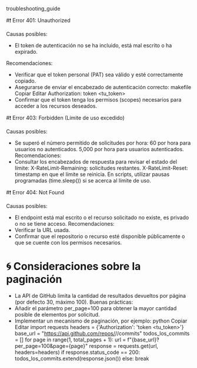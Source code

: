 troubleshooting_guide

#❗ Error 401: Unauthorized

Causas posibles:
- El token de autenticación no se ha incluido, está mal escrito o ha expirado.

Recomendaciones:
- Verificar que el token personal (PAT) sea válido y esté correctamente copiado.
- Asegurarse de enviar el encabezado de autenticación correcto:
	makefile
	Copiar
	Editar
	Authorization: token <tu_token>
- Confirmar que el token tenga los permisos (scopes) necesarios para acceder a los recursos deseados.

#❗ Error 403: Forbidden (Límite de uso excedido)

Causas posibles:
- Se superó el número permitido de solicitudes por hora:
	60 por hora para usuarios no autenticados.
	5,000 por hora para usuarios autenticados.
Recomendaciones:
- Consultar los encabezados de respuesta para revisar el estado del límite:
X-RateLimit-Remaining: solicitudes restantes.
X-RateLimit-Reset: timestamp en que el límite se reinicia.
	En scripts, utilizar pausas programadas (time.sleep()) si se acerca al límite de uso.

#❗ Error 404: Not Found

Causas posibles:
- El endpoint está mal escrito o el recurso solicitado no existe, es privado o no se tiene acceso.
Recomendaciones:
- Verificar la URL usada.
- Confirmar que el repositorio o recurso esté disponible públicamente o que se cuente con los permisos necesarios.

# 🌀 Consideraciones sobre la paginación
- La API de GitHub limita la cantidad de resultados devueltos por página (por defecto 30, máximo 100).
Buenas prácticas:
- Añadir el parámetro per_page=100 para obtener la mayor cantidad posible de elementos por solicitud.
- Implementar un mecanismo de paginación, por ejemplo:
	python
	Copiar
	Editar
	import requests
	headers = {'Authorization': 'token <tu_token>'}
	base_url = "https://api.github.com/repos/<usuario>/<repositorio>/commits"
	todos_los_commits = []
	for page in range(1, total_pages + 1):
    	url = f"{base_url}?per_page=100&page={page}"
    	response = requests.get(url, headers=headers)
    	if response.status_code == 200:
        todos_los_commits.extend(response.json())
    	else:
        break